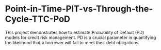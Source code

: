 # Point-in-Time-PIT-vs-Through-the-Cycle-TTC-PoD
This project demonstrates how to estimate Probability of Default (PD) models for credit risk management. PD is a crucial parameter in quantifying the likelihood that a borrower will fail to meet their debt obligations. 
